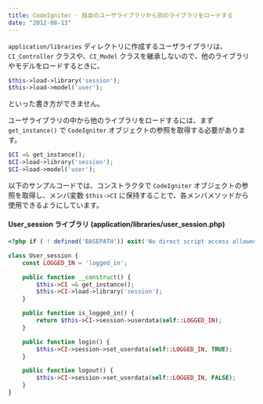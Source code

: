 ```yaml
---
title: CodeIgniter - 独自のユーザライブラリから別のライブラリをロードする
date: "2012-08-13"
---
```


`application/libraries` ディレクトリに作成するユーザライブラリは、`CI_Controller` クラスや、`CI_Model` クラスを継承しないので、他のライブラリやモデルをロードするときに、

~~~ php
$this->load->library('session');
$this->load->model('user');
~~~

といった書き方ができません。

ユーザライブラリの中から他のライブラリをロードするには、まず `get_instance()` で `CodeIgniter` オブジェクトの参照を取得する必要があります。

~~~ php
$CI =& get_instance();
$CI->load->library('session');
$CI->load->model('user');
~~~

以下のサンプルコードでは、コンストラクタで `CodeIgniter` オブジェクトの参照を取得し、メンバ変数 `$this->CI` に保持することで、各メンバメソッドから使用できるようにしています。

#### User_session ライブラリ (application/libraries/user_session.php)

~~~ php
<?php if ( ! defined('BASEPATH')) exit('No direct script access allowed');

class User_session {
    const LOGGED_IN = 'logged_in';

    public function __construct() {
        $this->CI =& get_instance();
        $this->CI->load->library('session');
    }

    public function is_logged_in() {
        return $this->CI->session->userdata(self::LOGGED_IN);
    }

    public function login() {
        $this->CI->session->set_userdata(self::LOGGED_IN, TRUE);
    }

    public function logout() {
        $this->CI->session->set_userdata(self::LOGGED_IN, FALSE);
    }
}
~~~

